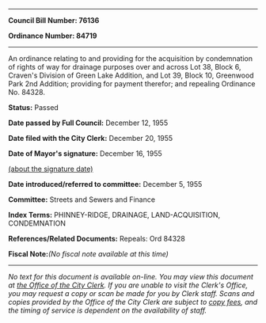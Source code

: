 

********

**Council Bill Number: 76136**
   
**Ordinance Number: 84719**
********

 An ordinance relating to and providing for the acquisition by condemnation of rights of way for drainage purposes over and across Lot 38, Block 6, Craven's Division of Green Lake Addition, and Lot 39, Block 10, Greenwood Park 2nd Addition; providing for payment therefor; and repealing Ordinance No. 84328.

**Status:** Passed
   
**Date passed by Full Council:** December 12, 1955
   
**Date filed with the City Clerk:** December 20, 1955
   
**Date of Mayor's signature:** December 16, 1955
   
[(about the signature date)](/~public/approvaldate.htm)
   
   
   
**Date introduced/referred to committee:** December 5, 1955
   
**Committee:** Streets and Sewers and Finance
   
   
**Index Terms:** PHINNEY-RIDGE, DRAINAGE, LAND-ACQUISITION, CONDEMNATION

**References/Related Documents:** Repeals: Ord 84328

**Fiscal Note:**_(No fiscal note available at this time)_
********

_No text for this document is available on-line. You may view this document at [the Office of the City Clerk](http://www.seattle.gov/leg/clerk/contactUs.htm). If you are unable to visit the Clerk's Office, you may request a copy or scan be made for you by Clerk staff. Scans and copies provided by the Office of the City Clerk are subject to [copy fees](http://clerk.seattle.gov/~public/clerkfees.htm), and the timing of service is dependent on the availability of staff._

